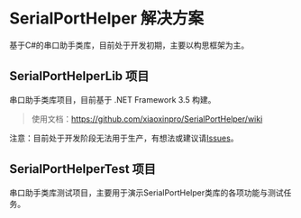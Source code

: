 # SerialPortHelper 解决方案
基于C#的串口助手类库，目前处于开发初期，主要以构思框架为主。

## SerialPortHelperLib 项目
串口助手类库项目，目前基于 .NET Framework 3.5 构建。

> 使用文档：https://github.com/xiaoxinpro/SerialPortHelper/wiki

注意：目前处于开发阶段无法用于生产，有想法或建议请[Issues](https://github.com/xiaoxinpro/SerialPortHelper/issues)。

## SerialPortHelperTest 项目
串口助手类库测试项目，主要用于演示SerialPortHelper类库的各项功能与测试任务。
